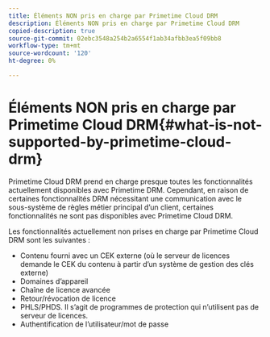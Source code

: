 ```yaml
---
title: Éléments NON pris en charge par Primetime Cloud DRM
description: Éléments NON pris en charge par Primetime Cloud DRM
copied-description: true
source-git-commit: 02ebc3548a254b2a6554f1ab34afbb3ea5f09bb8
workflow-type: tm+mt
source-wordcount: '120'
ht-degree: 0%

---
```


# Éléments NON pris en charge par Primetime Cloud DRM{#what-is-not-supported-by-primetime-cloud-drm}

Primetime Cloud DRM prend en charge presque toutes les fonctionnalités actuellement disponibles avec Primetime DRM. Cependant, en raison de certaines fonctionnalités DRM nécessitant une communication avec le sous-système de règles métier principal d’un client, certaines fonctionnalités ne sont pas disponibles avec Primetime Cloud DRM.

Les fonctionnalités actuellement non prises en charge par Primetime Cloud DRM sont les suivantes :

* Contenu fourni avec un CEK externe (où le serveur de licences demande le CEK du contenu à partir d’un système de gestion des clés externe)
* Domaines d’appareil
* Chaîne de licence avancée
* Retour/révocation de licence
* PHLS/PHDS. Il s’agit de programmes de protection qui n’utilisent pas de serveur de licences.
* Authentification de l’utilisateur/mot de passe
